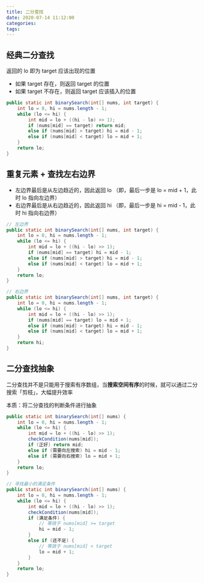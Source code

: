 ```yaml
---
title: 二分查找
date: 2020-07-14 11:12:00
categories: 
tags:
---
```

## 经典二分查找
返回的 lo 即为 target 应该出现的位置  
- 如果 target 存在，则返回 target 的位置
- 如果 target 不存在，则返回 target 应该插入的位置

```java
public static int binarySearch(int[] nums, int target) {
    int lo = 0, hi = nums.length - 1;
    while (lo <= hi) {
        int mid = lo + ((hi - lo) >> 1);
        if (nums[mid] == target) return mid;
        else if (nums[mid] > target) hi = mid - 1;
        else if (nums[mid] < target) lo = mid + 1;
    }
    return lo;
}
```

## 重复元素 + 查找左右边界
- 左边界最后是从左边趋近的，因此返回 lo （即，最后一步是 lo = mid + 1，此时 lo 指向左边界）
- 右边界最后是从右边趋近的，因此返回 hi （即，最后一步是 hi = mid - 1，此时 hi 指向右边界）

```java
// 左边界
public static int binarySearch(int[] nums, int target) {
    int lo = 0, hi = nums.length - 1;
    while (lo <= hi) {
        int mid = lo + ((hi - lo) >> 1);
        if (nums[mid] == target) hi = mid - 1;
        else if (nums[mid] > target) hi = mid - 1;
        else if (nums[mid] < target) lo = mid + 1;
    }
    return lo;
}

// 右边界
public static int binarySearch(int[] nums, int target) {
    int lo = 0, hi = nums.length - 1;
    while (lo <= hi) {
        int mid = lo + ((hi - lo) >> 1);
        if (nums[mid] == target) lo = mid + 1;
        else if (nums[mid] > target) hi = mid - 1;
        else if (nums[mid] < target) lo = mid + 1;
    }
    return hi;
}
```

## 二分查找抽象
二分查找并不是只能用于搜索有序数组，当**搜索空间有序**的时候，就可以通过二分搜索「剪枝」，大幅提升效率

本质：将二分查找的判断条件进行抽象

```java
public static int binarySearch(int[] nums) {
    int lo = 0, hi = nums.length - 1;
    while (lo <= hi) {
        int mid = lo + ((hi - lo) >> 1);
        checkCondition(nums[mid]);
        if (正好) return mid;
        else if (需要向左搜索) hi = mid - 1;
        else if (需要向右搜索) lo = mid + 1;
    }
    return lo;
}

// 寻找最小的满足条件
public static int binarySearch(int[] nums) {
    int lo = 0, hi = nums.length - 1;
    while (lo <= hi) {
        int mid = lo + ((hi - lo) >> 1);
        checkCondition(nums[mid]);
        if (满足条件) {
            // 等效于 nums[mid] >= target
            hi = mid - 1;
        }
        else if (还不足) {
            // 等效于 nums[mid] < target
            lo = mid + 1;
        }
    }
    return lo;
}
```



